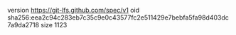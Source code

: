 version https://git-lfs.github.com/spec/v1
oid sha256:eea2c94c283eb7c35c9e0c43577fc2e511429e7bebfa5fa98d403dc7a9da2718
size 1123
